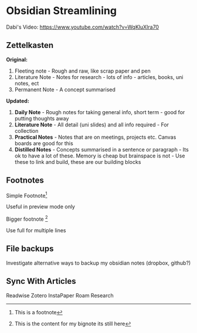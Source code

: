 # Obsidian Streamlining
Dabi's Video: https://www.youtube.com/watch?v=WqKluXIra70
## Zettelkasten
**Original:**
1. Fleeting note - Rough and raw, like scrap paper and pen
2. Literature Note - Notes for research - lots of info - articles, books, uni notes, ect
4. Permanent Note - A concept summarised

**Updated:**
1. **Daily Note** - Rough notes for taking general info, short term - good for putting thoughts away
2. **Literature Note** - All detail (uni slides) and all info required - For collection
3.  **Practical Notes** - Notes that are on meetings, projects etc. Canvas boards are good for this
4. **Distilled Notes** - Concepts summarised in a sentence or paragraph - Its ok to have a lot of these. Memory is cheap but brainspace is not - Use these to link and build, these are our building blocks

## Footnotes

Simple Footnote[^1]

[^1]: This is a footnote

Useful in preview mode only

Bigger footnote [^bignote]

[^bignote]: This is the content for my bignote
its still here

Use full for multiple lines

## File backups
Investigate alternative ways to backup my obsidian notes (dropbox, github?)

## Sync With Articles
Readwise
Zotero
InstaPaper
Roam Research
